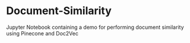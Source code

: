 # Document-Similarity
Jupyter Notebook containing a demo for performing document similarity using Pinecone and Doc2Vec
